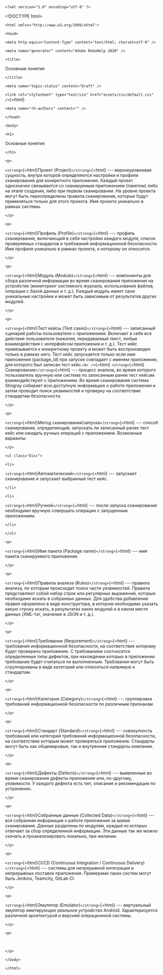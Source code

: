```{=html}
<?xml version="1.0" encoding="utf-8" ?>
```
\<!DOCTYPE html>
```{=html}
<html xmlns="http://www.w3.org/1999/xhtml">
```
```{=html}
<head>
```
```{=html}
<meta http-equiv="Content-Type" content="text/html; charset=utf-8" />
```
```{=html}
<meta name="generator" content="Adobe RoboHelp 2020" />
```
```{=html}
<title>
```
Основные понятия
```{=html}
</title>
```
```{=html}
<meta name="topic-status" content="Draft" />
```
`<link rel="stylesheet" type="text/css" href="assets/css/default.css" />`{=html}
```{=html}
<meta name="rh-authors" content="" />
```
```{=html}
</head>
```
```{=html}
<body>
```
```{=html}
<h1>
```
Основные понятия
```{=html}
</h1>
```
```{=html}
<p>
```
`<strong>`{=html}Проект (Project)`</strong>`{=html} --- верхнеуровневая
сущность, внутри которой определяются настройки и профили сканирования
для конкретного приложения. Каждый проект однозначно связывается со
сканируемым приложением (пакетом) либо на этапе создания, либо при
первом сканировании. На уровне проекта могут быть переопределены правила
сканирования, которые будут применяться только для этого проекта. Имя
проекта уникально в рамках системы.
```{=html}
</p>
```
```{=html}
<p>
```
`<strong>`{=html}Профиль (Profile)`</strong>`{=html} --- профиль
сканирования, включающий в себя настройки каждого модуля, список
проверяемых стандартов и требований информационной безопасности. Имя
профиля уникально в рамках проекта, к которому он относится.
```{=html}
</p>
```
```{=html}
<p>
```
`<strong>`{=html}Модуль (Module)`</strong>`{=html} --- компоненты для
сбора различной информации во время сканирования приложения на
устройстве (мониторинг системного журнала, использование файлов,
операции с базой данных и т. д.). Каждый модуль имеет свои уникальные
настройки и может быть зависимым от результатов других модулей.
```{=html}
</p>
```
```{=html}
<p>
```
`<strong>`{=html}Тест кейсы (Test cases)`</strong>`{=html} ---
записанный сценарий работы пользователя с приложением. Включает в себя
все действия пользователя (нажатия, передаваемый текст, любые
взаимодействия с интерфейсом приложения и т. д.). Тест кейс
привязывается к конкретному проекту и может быть воспроизведен только в
рамках него. Тест кейс запускается только если имя приложения
(package_id) при запуске совпадает с именем приложения, для которого был
записан тест кейс.`<br />`{=html}
`<strong>`{=html}Сканирование`</strong>`{=html} --- процесс анализа, во
время которого пользователь вручную или система по записанным ранее тест
кейсам взаимодействуют с приложением. Во время сканирования система
Stingray собирает всю доступную информацию о работе приложения и затем
проводит поиск уязвимостей и проверку на соответствие стандартам
безопасности.
```{=html}
</p>
```
```{=html}
<p>
```
`<strong>`{=html}Метод сканирования/запуска`</strong>`{=html} --- cпособ
сканирования, определяющий, запускать ли записанный ранее тест кейс или
ожидать ручных операций с приложением. Возможные варианты:
```{=html}
</p>
```
```{=html}
<ul class="Disc">
```
```{=html}
<li>
```
`<strong>`{=html}Автоматический`</strong>`{=html} --- запускает
сканирование и запускает выбранный тест кейс.
```{=html}
</li>
```
```{=html}
<li>
```
`<strong>`{=html}Ручной`</strong>`{=html} --- после запуска сканирования
необходимо вручную совершать операции с запущенным приложением.
```{=html}
</li>
```
```{=html}
</ul>
```
```{=html}
<p>
```
`<strong>`{=html}Имя пакета (Package name)`</strong>`{=html} --- имя
пакета сканируемого приложения. 
```{=html}
</p>
```
```{=html}
<p>
```
`<strong>`{=html}Правила анализа (Rules)`</strong>`{=html} --- правила
анализа, по которым происходит поиск части уязвимостей. Правила
представляют собой набор строк или регулярных выражений, которые
необходимо искать в собранных данных. Для удобства добавление правил
оформлено в виде конструктора, в котором необходимо указать какую строку
искать, в результатах каких модулей и в каком месте данных (XML-тэг,
значение в JSON и т. д.).
```{=html}
</p>
```
```{=html}
<p>
```
`<strong>`{=html}Требование (Requirement)`</strong>`{=html} ---
требования информационной безопасности, на соответствие которому будет
проверено приложение. С требованием соотносятся определенные типы
дефектов, при нахождении которых в приложении требование будет считаться
не выполненным. Требования могут быть сгруппированы в виде категорий или
относиться напрямую к стандартам.
```{=html}
</p>
```
```{=html}
<p>
```
`<strong>`{=html}Категория (Category)`</strong>`{=html} --- группировка
требований информационной безопасности по различным признакам.
```{=html}
</p>
```
```{=html}
<p>
```
`<strong>`{=html}Стандарт (Standard)`</strong>`{=html} --- совокупность
требований или категорий требований информационной безопасности, на
соответствие которым может проверяться приложение. Стандарты могут быть
как общемировые, так и внутренние стандарты компании.
```{=html}
</p>
```
```{=html}
<p>
```
`<strong>`{=html}Дефекты (Defects)`</strong>`{=html} --- выявленные во
время сканирования дефекты приложения или, по-другому, уязвимости. У
каждого дефекта есть тип, описание и рекомендации по устранению.
```{=html}
</p>
```
```{=html}
<p>
```
`<strong>`{=html}Собранные данные (Collected Data)`</strong>`{=html} ---
вся собранная информация о работе приложения за время сканирования.
Данные разделены по модулям, каждый из которых отвечает за сбор
определенной информации. Эти данные так же можно скачать и
проанализировать локально, при желании.
```{=html}
</p>
```
```{=html}
<p>
```
`<strong>`{=html}CI/CD (Continuous Integration / Continuous
Delivery)`</strong>`{=html} --- системы для непрерывной интеграции и
непрерывных поставок приложения. Примерами таких систем могут быть
Jenkins, Teamcity, GitLab CI.
```{=html}
</p>
```
```{=html}
<p>
```
`<strong>`{=html}Эмулятор (Emulator)`</strong>`{=html} --- виртуальный
эмулятор имитирующее реальное устройство Android. Характеризуется
различной архитектурой и версией операционной системы.
```{=html}
</p>
```
```{=html}
<p>
```
 
```{=html}
</p>
```
```{=html}
</body>
```
```{=html}
</html>
```

